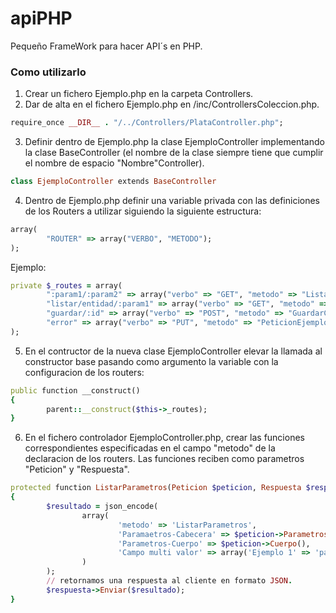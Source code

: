 # apiPHP
Pequeño FrameWork para hacer API´s en PHP.

### Como utilizarlo

1. Crear un fichero Ejemplo.php en la carpeta Controllers.
2. Dar de alta en el fichero Ejemplo.php en /inc/ControllersColeccion.php.
```ruby
require_once __DIR__ . "/../Controllers/PlataController.php";
```
3. Definir dentro de Ejemplo.php la clase EjemploController implementando la clase BaseController (el nombre de la clase siempre tiene que cumplir el nombre de espacio "Nombre"Controller).
```ruby
class EjemploController extends BaseController
```
4. Dentro de Ejemplo.php definir una variable privada con las definiciones de los Routers a utilizar siguiendo la siguiente estructura:
```ruby
array(
        "ROUTER" => array("VERBO", "METODO");
);
```  
Ejemplo:
```ruby
private $_routes = array(
        ":param1/:param2" => array("verbo" => "GET", "metodo" => "ListarParametros"),
        "listar/entidad/:param1" => array("verbo" => "GET", "metodo" => "ListarParametros"),
        "guardar/:id" => array("verbo" => "POST", "metodo" => "GuardarConCabeceraYCuerpo"),
        "error" => array("verbo" => "PUT", "metodo" => "PeticionEjemploError")
);
```
5. En el contructor de la nueva clase EjemploController elevar la llamada al constructor base pasando como argumento la variable con la configuracion de los routers:
```ruby
public function __construct()
{ 
        parent::__construct($this->_routes);
}
```
6. En el fichero controlador EjemploController.php, crear las funciones correspondientes especificadas en el campo "metodo" de la declaracion de los routers. 
Las funciones reciben como parametros "Peticion" y "Respuesta".
```ruby
protected function ListarParametros(Peticion $peticion, Respuesta $respuesta): void
{
        $resultado = json_encode(
                array(
                        'metodo' => 'ListarParametros',
                        'Paramaetros-Cabecera' => $peticion->Parametros(),
                        'Parametros-Cuerpo' => $peticion->Cuerpo(),
                        'Campo multi valor' => array('Ejemplo 1' => 'patata 1', 'Ejemplo 2' => 'patata 2')
                )
        );
        // retornamos una respuesta al cliente en formato JSON.
        $respuesta->Enviar($resultado);
}
```

